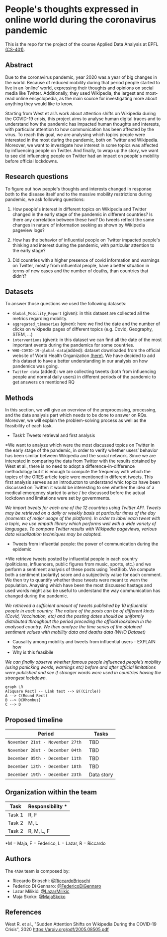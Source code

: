 # People's thoughts expressed in online world during the coronavirus pandemic 
This is the repo for the project of the course Applied Data Analysis at EPFL [(CS-401)](https://dlab.epfl.ch/teaching/fall2022/cs401/).

## Abstract
Due to the coronavirus pandemic, year 2020 was a year of big changes in the world. Because of reduced mobility during that period people started to live in an ‘online’ world, expressing their thoughts and opinions on social media like Twitter. Additionally, they used Wikipedia, the largest and most-read online encyclopedia, as the main source for investigating more about anything they would like to know. 

Starting from West et al.’s work about attention shifts on Wikipedia during the COVID-19 crisis, this project aims to analyse human digital traces and to understand how the pandemic has impacted human thoughts and interests, with particular attention to how communication has been affected by the virus. To reach this goal, we are analysing which topics people were interested in the most during the pandemic, both on Twitter and Wikipedia. Moreover, we want to investigate how interest in some topics was affected by influencing people on Twitter. And finally, to wrap up the story, we want to see did influencing people on Twitter had an impact on people's mobility before official lockdowns.

## Research questions

To figure out how people's thoughts and interests changed in response both to the disease itself and to the massive mobility restrictions during pandemic, we ask following questions:

1) How people's interest in different topics on Wikipedia and Twitter changed in the early stage of the pandemic in different countries? Is there any correlation between these two? Do tweets reflect the same changes in nature of information seeking as shown by Wikipedia pageview logs?

2) How has the behavior of influential people on Twitter impacted people's thinking and interest during the pandemic, with particular attention to the early stage?

3) Did countries with a higher presence of covid information and warnings on Twitter, mostly from influential people, have a better situation in terms of new cases and the number of deaths, than countries that didn’t?

## Datasets
To answer those questions we used the following datasets:
- `Global_Mobility_Report` (given): in this dataset are collected all the metrics regarding mobility.
- `aggregated_timeseries` (given): here we find the date and the number of clicks on wikipedia pages of different topics (e.g. Covid, Geography, STEM, ...)
- `interventions` (given): in this dataset we can find all the date of the most important events during the pandemics for some countries.  
- `WHO-COVID-19-global-data`(added): dataset downloaded from the official website of World Health Organization [(here)](https://covid19.who.int/data). We have decided to add this dataset to have a better understanding in our analysis on how pandemics was going.
- `Twitter data` (added): we are collecting tweets (both from influencing people and normal daily users) in different periods of the pandemic to get answers on mentioned RQ

## Methods

In this section, we will give an overview of the preprocessing, processing, and the data analysis part which needs to be done to answer on RQs. Moreover, we will explain the problem-solving process as well as the feasibility of each task.

* Task1: Tweets retrieval and first analysis

*We want to analyze which were the most discussed topics on Twitter in the early stage of the pandemic, in order to verify whether users’ behavior has been similar between Wikipedia and the social network. Since we are interested in comparing the data from Twitter with the results obtained by West et al., there is no need to adopt a difference-in-difference methodology but it is enough to compute the frequency with which the topics of the ORES article topic were mentioned in different tweets. This first analysis serves as an introducton to understand whic topics have been discussed on Twitter: it would be interesting to see whether the idea of a medical emergency started to arise / be discussed before the actual lockdown and limitations were set by governments.
 
*We import tweets for each one of the 12 countries using Twitter API. Tweets may be retrieved on a daily or weekly basis at particular times of the day (moments of major usage of the platform). In order to label each tweet with a topic, we use empath library which performs well with a wide variety of languages. To compare Twitter results with Wikipedia pageviews, various data visualization techniques may be adopted.*

* Tweets from influential people: the power of communication during the epidemic

*We retrieve tweets posted by influential people in each country (politicians, influencers, public figures from music, sports, etc.) and we perform a sentiment analysis of these posts using TextBlob. We compute both a sentiment (polarity) score and a subjectivity value for each comment. We then try to quantify whether these tweets were meant to warn the population. Anaysing which have been the most discussed hastags and used words might also be useful to understand the way communication has changed during the pandemic.  

*We retrieved a sufficient amount of tweets published by 10 influential people in each country. The nature of the posts can be of different kinds (Covid, Vaccination, etc)  and the posting dates should be uniformly distributed throughout the period preceding the official lockdown in the analysed country. We then analyze the time series of the obtained sentiment values with mobility data and deaths data (WHO Dataset)*

* Causality among mobility and tweets from influential users - EXPLAIN how
* Why is this feasibile

*We can finally observe whether famous people influenced people’s mobility (using panicking words, warnings etc) before and after official limitations were published and see if stronger words were used in countries having the strongest lockdown.*


```mermaid
graph LR
A[Square Rect] -- Link text --> B((Circle))
A --> C(Round Rect)
B --> D{Rhombus}
C --> D
```

## Proposed timeline


|Period                         |Tasks                        |
|-------------------------------|-----------------------------|
|`November 21st - November 27th ` |TBD                          |
|`November 28st - December 04th ` |TBD                          |
|`December 05th - December 11th ` |TBD                          |
|`December 12th - December 18th ` |TBD                          |
|`December 19th - December 23th ` |Data story                   |


## Organization within the team


|Task        |Responsibility *             |
|------------|-----------------------------|
|Task 1      |R, F                          |
|Task 2      |M, L                          |
|Task 2      |R, M, L, F                    |

*M = Maja, F = Federico, L = Lazar, R = Riccardo


## Authors

The `4ADA` team is composed by:
- Riccardo Brioschi: [@RiccardoBrioschi](https://github.com/RiccardoBrioschi)  
- Federico Di Gennaro: [@FedericoDiGennaro](https://github.com/FedericoDiGennaro)  
- Lazar Milikić: [@LazarMilikic](https://github.com/Lemmy00) <br/>
- Maja Skoko: [@MajaSkoko](https://github.com/s-maja)

## References

West R. et al.,  "Sudden Attention Shifts on Wikipedia During the COVID-19 Crisis", 2020 https://arxiv.org/pdf/2005.08505.pdf 
